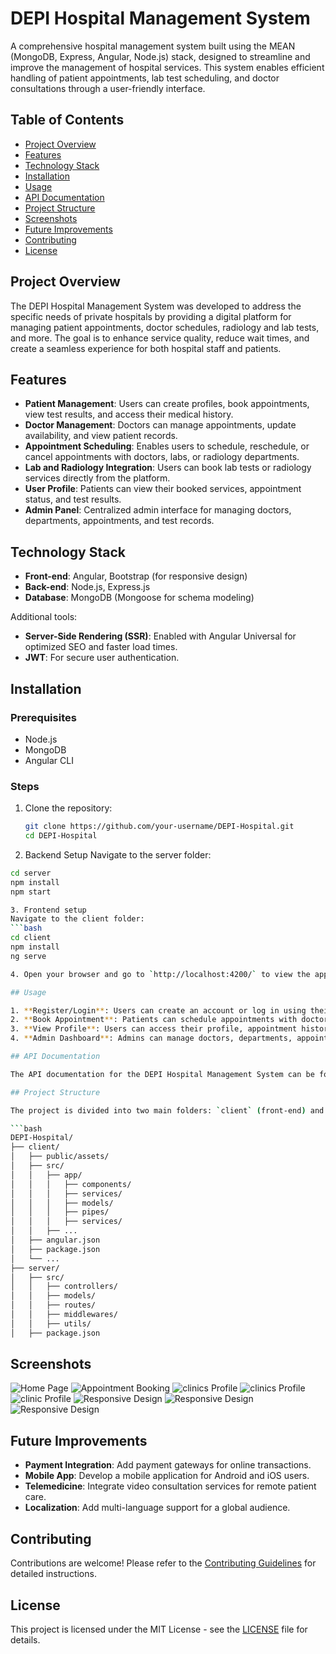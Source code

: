 # DEPI Hospital Management System

A comprehensive hospital management system built using the MEAN (MongoDB, Express, Angular, Node.js) stack, designed to streamline and improve the management of hospital services. This system enables efficient handling of patient appointments, lab test scheduling, and doctor consultations through a user-friendly interface.

## Table of Contents

- [Project Overview](#project-overview)
- [Features](#features)
- [Technology Stack](#technology-stack)
- [Installation](#installation)
- [Usage](#usage)
- [API Documentation](#api-documentation)
- [Project Structure](#project-structure)
- [Screenshots](#screenshots)
- [Future Improvements](#future-improvements)
- [Contributing](#contributing)
- [License](#license)

## Project Overview

The DEPI Hospital Management System was developed to address the specific needs of private hospitals by providing a digital platform for managing patient appointments, doctor schedules, radiology and lab tests, and more. The goal is to enhance service quality, reduce wait times, and create a seamless experience for both hospital staff and patients.

## Features

- **Patient Management**: Users can create profiles, book appointments, view test results, and access their medical history.
- **Doctor Management**: Doctors can manage appointments, update availability, and view patient records.
- **Appointment Scheduling**: Enables users to schedule, reschedule, or cancel appointments with doctors, labs, or radiology departments.
- **Lab and Radiology Integration**: Users can book lab tests or radiology services directly from the platform.
- **User Profile**: Patients can view their booked services, appointment status, and test results.
- **Admin Panel**: Centralized admin interface for managing doctors, departments, appointments, and test records.

## Technology Stack

- **Front-end**: Angular, Bootstrap (for responsive design)
- **Back-end**: Node.js, Express.js
- **Database**: MongoDB (Mongoose for schema modeling)

Additional tools:
- **Server-Side Rendering (SSR)**: Enabled with Angular Universal for optimized SEO and faster load times.
- **JWT**: For secure user authentication.

## Installation

### Prerequisites

- Node.js
- MongoDB
- Angular CLI

### Steps

1. Clone the repository:
   ```bash
   git clone https://github.com/your-username/DEPI-Hospital.git
   cd DEPI-Hospital

2. Backend Setup
  Navigate to the server folder:
  ```bash
  cd server
  npm install
  npm start

3. Frontend setup
  Navigate to the client folder:
  ```bash
  cd client
  npm install
  ng serve

4. Open your browser and go to `http://localhost:4200/` to view the application.

## Usage

1. **Register/Login**: Users can create an account or log in using their credentials.
2. **Book Appointment**: Patients can schedule appointments with doctors, labs, or radiology departments.
3. **View Profile**: Users can access their profile, appointment history, and test results.
4. **Admin Dashboard**: Admins can manage doctors, departments, appointments, and test records.

## API Documentation

The API documentation for the DEPI Hospital Management System can be found [here](https://documenter.getpostman.com/view/your-documentation).

## Project Structure

The project is divided into two main folders: `client` (front-end) and `server` (back-end).

```bash
DEPI-Hospital/
├── client/
│   ├── public/assets/
│   ├── src/
│   │   ├── app/
│   │   │   ├── components/
│   │   │   ├── services/
│   │   │   ├── models/
│   │   │   ├── pipes/
│   │   │   ├── services/
│   │   ├── ...
│   ├── angular.json
│   ├── package.json
│   └── ...
├── server/
│   ├── src/
│   │   ├── controllers/
│   │   ├── models/
│   │   ├── routes/
│   │   ├── middlewares/
│   │   ├── utils/
│   ├── package.json

```

## Screenshots

![Home Page](../screenshots/clerify.jpg)
![Appointment Booking](../screenshots/Screenshot%202024-10-20%20204050.jpg)
![clinics Profile](../screenshots/Screenshot%202024-10-20%20194210.jpg)
![clinics Profile](../screenshots/Screenshot%202024-10-20%20194702.jpg)
![clinic Profile](../screenshots/Screenshot%202024-10-20%20194855.jpg)
![Responsive Design](../screenshots/Screenshot%202024-10-20%20220420.jpg)
![Responsive Design](../screenshots/Screenshot%202024-10-20%20220524.jpg)
![Responsive Design](../screenshots/)

## Future Improvements

- **Payment Integration**: Add payment gateways for online transactions.
- **Mobile App**: Develop a mobile application for Android and iOS users.
- **Telemedicine**: Integrate video consultation services for remote patient care.
- **Localization**: Add multi-language support for a global audience.

## Contributing

Contributions are welcome! Please refer to the [Contributing Guidelines](CONTRIBUTING.md) for detailed instructions.

## License

This project is licensed under the MIT License - see the [LICENSE](LICENSE) file for details.
```